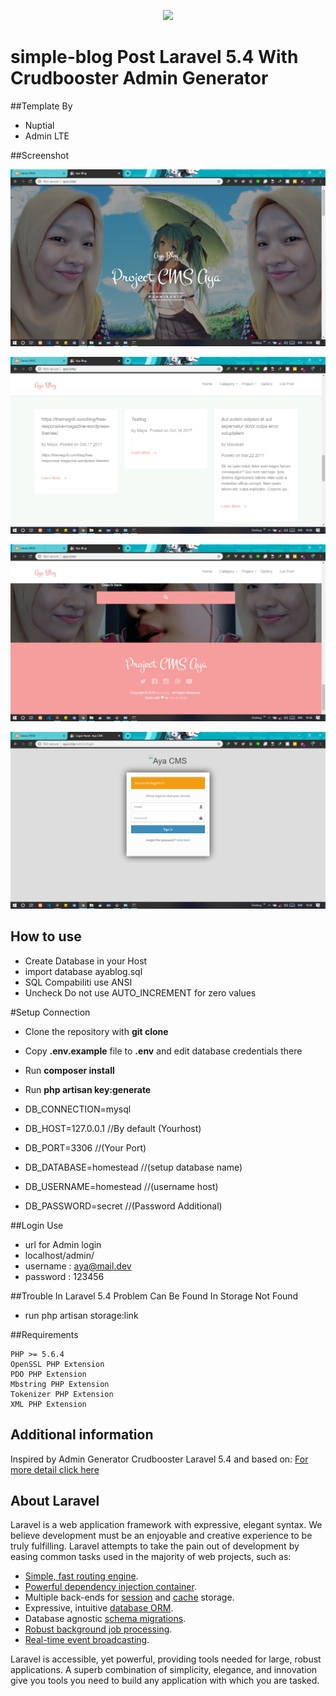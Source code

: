 <p align="center"><img src="https://laravel.com/assets/img/components/logo-laravel.svg"></p>

# simple-blog Post Laravel 5.4 With Crudbooster Admin Generator
##Template By 
- Nuptial
- Admin LTE

##Screenshot
<p align="center"><img src="https://raw.githubusercontent.com/oecax2208/Aya-Blog/master/Screenshot%20(172).png"></p>
<p align="center"><img src="https://raw.githubusercontent.com/oecax2208/Aya-Blog/master/Screenshot%20(174).png"></p>
<p align="center"><img src="https://raw.githubusercontent.com/oecax2208/Aya-Blog/master/Screenshot%20(175).png"></p>
<p align="center"><img src="https://raw.githubusercontent.com/oecax2208/Aya-Blog/master/Screenshot%20(176).png"></p>


## How to use
- Create Database in your Host
- import database ayablog.sql 
- SQL Compabiliti use ANSI
- Uncheck Do not use AUTO_INCREMENT for zero values

#Setup Connection
- Clone the repository with __git clone__
- Copy __.env.example__ file to __.env__ and edit database credentials there
- Run __composer install__
- Run __php artisan key:generate__

- DB_CONNECTION=mysql
- DB_HOST=127.0.0.1 //By default (Yourhost)
- DB_PORT=3306 //(Your Port)
- DB_DATABASE=homestead //(setup database name)
- DB_USERNAME=homestead //(username host)
- DB_PASSWORD=secret //(Password Additional)

##Login Use 
- url for Admin login
- localhost/admin/
- username : aya@mail.dev
- password : 123456

##Trouble
In Laravel 5.4 Problem Can Be Found In Storage Not Found
- run php artisan storage:link

##Requirements

	PHP >= 5.6.4
	OpenSSL PHP Extension
	PDO PHP Extension
	Mbstring PHP Extension
	Tokenizer PHP Extension
	XML PHP Extension


## Additional information

Inspired by Admin Generator Crudbooster Laravel 5.4 and based on:
[For more detail click here](http://crudbooster.com/)

## About Laravel

Laravel is a web application framework with expressive, elegant syntax. We believe development must be an enjoyable and creative experience to be truly fulfilling. Laravel attempts to take the pain out of development by easing common tasks used in the majority of web projects, such as:

- [Simple, fast routing engine](https://laravel.com/docs/routing).
- [Powerful dependency injection container](https://laravel.com/docs/container).
- Multiple back-ends for [session](https://laravel.com/docs/session) and [cache](https://laravel.com/docs/cache) storage.
- Expressive, intuitive [database ORM](https://laravel.com/docs/eloquent).
- Database agnostic [schema migrations](https://laravel.com/docs/migrations).
- [Robust background job processing](https://laravel.com/docs/queues).
- [Real-time event broadcasting](https://laravel.com/docs/broadcasting).

Laravel is accessible, yet powerful, providing tools needed for large, robust applications. A superb combination of simplicity, elegance, and innovation give you tools you need to build any application with which you are tasked.
